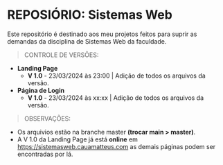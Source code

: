 # REPOSIÓRIO: Sistemas Web
Este repositório é destinado aos meu projetos feitos para suprir as demandas da disciplina de Sistemas Web da faculdade.

> CONTROLE DE VERSÕES:
  - **Landing Page**
      - **V 1.0** - 23/03/2024 às 23:00 | Adição de todos os arquivos da versão.
  - **Página de Login**
      - **V 1.0** - 23/03/2024 às xx:xx | Adição de todos os arquivos da versão.

> OBSERVAÇÕES:
  - Os arquivios estão na branche master **(trocar main > master)**.
  - A V 1.0 da Landing Page já está **online** em https://sistemasweb.cauamatteus.com as demais páginas podem ser encontradas por lá.
